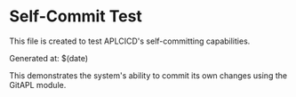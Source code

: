 # Self-Commit Test

This file is created to test APLCICD's self-committing capabilities.

Generated at: $(date)

This demonstrates the system's ability to commit its own changes using the GitAPL module.